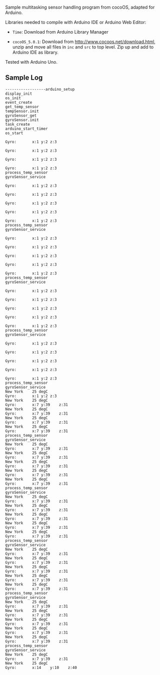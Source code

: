 Sample multitasking sensor handling program from cocoOS, adapted for Arduino.

Libraries needed to compile with Arduino IDE or Arduino Web Editor:

- `Time`: Download from Arduino Library Manager

- `cocoOS_5.0.1`: Download from http://www.cocoos.net/download.html, 
    unzip and move all files in `inc` and `src` to top level.
    Zip up and add to Arduino IDE as library.

Tested with Arduino Uno.

## Sample Log

```
------------------arduino_setup
display_init
os_init
event_create
get_temp_sensor
tempSensor.init
gyroSensor_get
gyroSensor.init
task_create
arduino_start_timer
os_start

Gyro:		x:1	y:2	z:3

Gyro:		x:1	y:2	z:3

Gyro:		x:1	y:2	z:3

Gyro:		x:1	y:2	z:3
process_temp_sensor
gyroSensor_service

Gyro:		x:1	y:2	z:3

Gyro:		x:1	y:2	z:3

Gyro:		x:1	y:2	z:3

Gyro:		x:1	y:2	z:3

Gyro:		x:1	y:2	z:3
process_temp_sensor
gyroSensor_service

Gyro:		x:1	y:2	z:3

Gyro:		x:1	y:2	z:3

Gyro:		x:1	y:2	z:3

Gyro:		x:1	y:2	z:3

Gyro:		x:1	y:2	z:3
process_temp_sensor
gyroSensor_service

Gyro:		x:1	y:2	z:3

Gyro:		x:1	y:2	z:3

Gyro:		x:1	y:2	z:3

Gyro:		x:1	y:2	z:3

Gyro:		x:1	y:2	z:3
process_temp_sensor
gyroSensor_service

Gyro:		x:1	y:2	z:3

Gyro:		x:1	y:2	z:3

Gyro:		x:1	y:2	z:3

Gyro:		x:1	y:2	z:3

Gyro:		x:1	y:2	z:3
process_temp_sensor
gyroSensor_service
New York	25 degC
Gyro:		x:1	y:2	z:3
New York	25 degC
Gyro:		x:7	y:39	z:31
New York	25 degC
Gyro:		x:7	y:39	z:31
New York	25 degC
Gyro:		x:7	y:39	z:31
New York	25 degC
Gyro:		x:7	y:39	z:31
process_temp_sensor
gyroSensor_service
New York	25 degC
Gyro:		x:7	y:39	z:31
New York	25 degC
Gyro:		x:7	y:39	z:31
New York	25 degC
Gyro:		x:7	y:39	z:31
New York	25 degC
Gyro:		x:7	y:39	z:31
New York	25 degC
Gyro:		x:7	y:39	z:31
process_temp_sensor
gyroSensor_service
New York	25 degC
Gyro:		x:7	y:39	z:31
New York	25 degC
Gyro:		x:7	y:39	z:31
New York	25 degC
Gyro:		x:7	y:39	z:31
New York	25 degC
Gyro:		x:7	y:39	z:31
New York	25 degC
Gyro:		x:7	y:39	z:31
process_temp_sensor
gyroSensor_service
New York	25 degC
Gyro:		x:7	y:39	z:31
New York	25 degC
Gyro:		x:7	y:39	z:31
New York	25 degC
Gyro:		x:7	y:39	z:31
New York	25 degC
Gyro:		x:7	y:39	z:31
New York	25 degC
Gyro:		x:7	y:39	z:31
process_temp_sensor
gyroSensor_service
New York	25 degC
Gyro:		x:7	y:39	z:31
New York	25 degC
Gyro:		x:7	y:39	z:31
New York	25 degC
Gyro:		x:7	y:39	z:31
New York	25 degC
Gyro:		x:7	y:39	z:31
New York	25 degC
Gyro:		x:7	y:39	z:31
process_temp_sensor
gyroSensor_service
New York	25 degC
Gyro:		x:7	y:39	z:31
New York	25 degC
Gyro:		x:14	y:10	z:40
```
